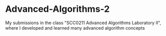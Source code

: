 # Advanced-Algorithms-2
My submissions in the class "SCC0211 Advanced Algorithms Laboratory II", where I developed and learned many advanced algorithm concepts
